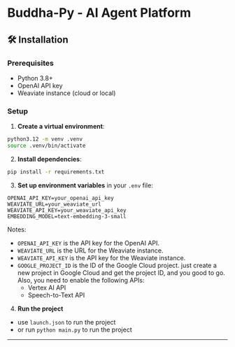 # Buddha-Py - AI Agent Platform

## 🛠️ Installation

### Prerequisites
- Python 3.8+
- OpenAI API key
- Weaviate instance (cloud or local)

### Setup

1. **Create a virtual environment**:
```bash
python3.12 -m venv .venv
source .venv/bin/activate
```

2. **Install dependencies**:
```bash
pip install -r requirements.txt
```

3. **Set up environment variables** in your `.env` file:
```env
OPENAI_API_KEY=your_openai_api_key
WEAVIATE_URL=your_weaviate_url
WEAVIATE_API_KEY=your_weaviate_api_key
EMBEDDING_MODEL=text-embedding-3-small

```
Notes:
- `OPENAI_API_KEY` is the API key for the OpenAI API.
- `WEAVIATE_URL` is the URL for the Weaviate instance.
- `WEAVIATE_API_KEY` is the API key for the Weaviate instance.
- `GOOGLE_PROJECT_ID` is the ID of the Google Cloud project. just create a new project in Google Cloud and get the project ID, and you good to go. Also, you need to enable the following APIs:
    - Vertex AI API
    - Speech-to-Text API


4. **Run the project**
- use `launch.json` to run the project
- or run `python main.py` to run the project

---
